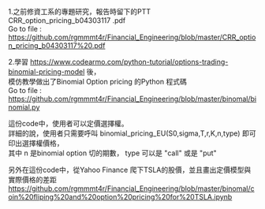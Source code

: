  


1.之前修資工系的專題研究，報告時留下的PTT   
CRR_option_pricing_b04303117 .pdf  
Go to file : https://github.com/rgmmmt4r/Financial_Engineering/blob/master/CRR_option_pricing_b04303117%20.pdf  


2.學習 https://www.codearmo.com/python-tutorial/options-trading-binomial-pricing-model  後，  
模仿教學做出了Binomial Option pricing 的Python 程式碼  
Go to file : https://github.com/rgmmmt4r/Financial_Engineering/blob/master/binomal/binomial.py  


這份code中，使用者可以定價選擇權。  
詳細的說，使用者只需要呼叫  binomial_pricing_EU(S0,sigma,T,r,K,n,type) 即可印出選擇權價格，  
其中 n 是binomial option 切的期數， type 可以是 "call" 或是 "put"   

另外在這份code中，從Yahoo Finance 爬下TSLA的股價，並且畫出定價模型與實際價格的差距
https://github.com/rgmmmt4r/Financial_Engineering/blob/master/binomal/coin%20fliping%20and%20option%20pricing%20for%20TSLA.ipynb  

